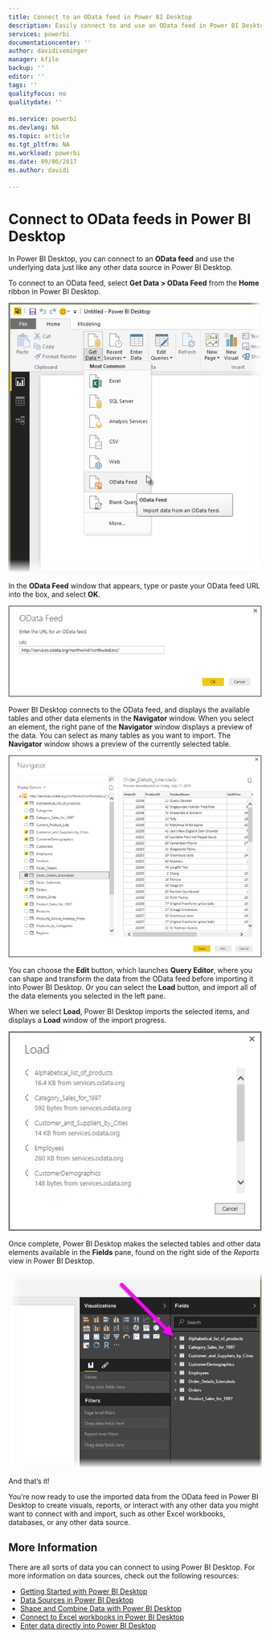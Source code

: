 ```yaml
---
title: Connect to an OData feed in Power BI Desktop
description: Easily connect to and use an OData feed in Power BI Desktop
services: powerbi
documentationcenter: ''
author: davidiseminger
manager: kfile
backup: ''
editor: ''
tags: ''
qualityfocus: no
qualitydate: ''

ms.service: powerbi
ms.devlang: NA
ms.topic: article
ms.tgt_pltfrm: NA
ms.workload: powerbi
ms.date: 09/06/2017
ms.author: davidi

---
```

# Connect to OData feeds in Power BI Desktop
In Power BI Desktop, you can connect to an **OData feed** and use the underlying data just like any other data source in Power BI Desktop.

To connect to an OData feed, select **Get Data > OData Feed** from the **Home** ribbon in Power BI Desktop.

![](media/desktop-connect-odata/connect-to-odata_1.png)

In the **OData Feed** window that appears, type or paste your OData feed URL into the box, and select **OK**.

![](media/desktop-connect-odata/connect-to-odata_2.png)

Power BI Desktop connects to the OData feed, and displays the available tables and other data elements in the **Navigator** window. When you select an element, the right pane of the **Navigator** window displays a preview of the data. You can select as many tables as you want to import. The **Navigator** window shows a preview of the currently selected table.

![](media/desktop-connect-odata/connect-to-odata_3.png)

You can choose the **Edit** button, which launches **Query Editor**, where you can shape and transform the data from the OData feed before importing it into Power BI Desktop. Or you can select the **Load** button, and import all of the data elements you selected in the left pane.

When we select **Load**, Power BI Desktop imports the selected items, and displays a **Load** window of the import progress.

![](media/desktop-connect-odata/connect-to-odata_4.png)

Once complete, Power BI Desktop makes the selected tables and other data elements available in the **Fields** pane, found on the right side of the *Reports* view in Power BI Desktop.

![](media/desktop-connect-odata/connect-to-odata_5.png)

And that’s it!

You’re now ready to use the imported data from the OData feed in Power BI Desktop to create visuals, reports, or interact with any other data you might want to connect with and import, such as other Excel workbooks, databases, or any other data source.

## More Information
﻿There are all sorts of data you can connect to using Power BI Desktop. For more information on data sources, check out the following resources:

* [Getting Started with Power BI Desktop](desktop-getting-started.md)
* [Data Sources in Power BI Desktop](desktop-data-sources.md)
* [Shape and Combine Data with Power BI Desktop](desktop-shape-and-combine-data.md)
* [Connect to Excel workbooks in Power BI Desktop](desktop-connect-excel.md)   
* [Enter data directly into Power BI Desktop](desktop-enter-data-directly-into-desktop.md)   

